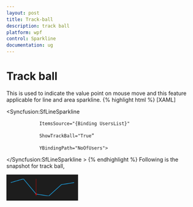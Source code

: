 ```yaml
---
layout: post
title: Track-ball
description: track ball
platform: wpf
control: Sparkline
documentation: ug
---
```


# Track ball

This is used to indicate the value point on mouse move and this feature applicable for line and area sparkline.
{% highlight html %}
[XAML]

  <Syncfusion:SfLineSparkline 

                ItemsSource="{Binding UsersList}" 

                ShowTrackBall="True”

                YBindingPath="NoOfUsers">

  </Syncfusion:SfLineSparkline >
{% endhighlight %}
Following is the snapshot for track ball,

![C:/Users/ApoorvahR/Desktop/6.png](Track-ball_images/Track-ball_img1.png)



